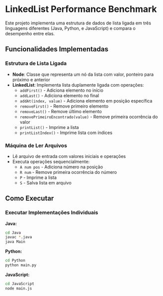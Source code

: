 # LinkedList Performance Benchmark

Este projeto implementa uma estrutura de dados de lista ligada em três linguagens diferentes (Java, Python, e JavaScript) e compara o desempenho entre elas.


## Funcionalidades Implementadas

### Estrutura de Lista Ligada
- **Node**: Classe que representa um nó da lista com valor, ponteiro para próximo e anterior
- **LinkedList**: Implementa lista duplamente ligada com operações:
  - `addFirst()` - Adiciona elemento no início
  - `addLast()` - Adiciona elemento no final
  - `addAt(index, value)` - Adiciona elemento em posição específica
  - `removeFirst()` - Remove primeiro elemento
  - `removeLast()` - Remove último elemento
  - `removePrimeiroEncontrado(value)` - Remove primeira ocorrência do valor
  - `printList()` - Imprime a lista
  - `printListIndex()` - Imprime lista com índices

### Máquina de Ler Arquivos
- Lê arquivo de entrada com valores iniciais e operações
- Executa operações sequencialmente:
  - `A num pos` - Adiciona número na posição
  - `R num` - Remove primeira ocorrência do número
  - `P` - Imprime a lista
  - `S` - Salva lista em arquivo

## Como Executar

### Executar Implementações Individuais

**Java:**
```bash
cd Java
javac *.java
java Main
```

**Python:**
```bash
cd Python
python main.py
```

**JavaScript:**
```bash
cd JavaScript
node main.js
```

